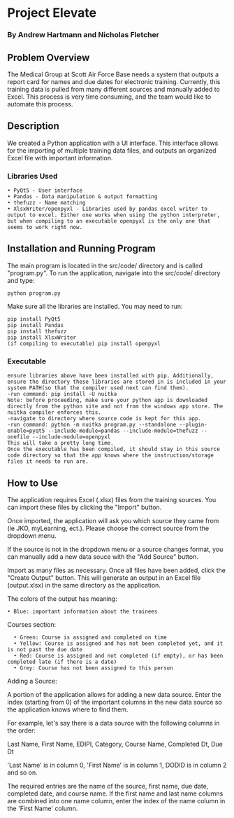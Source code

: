 # Project Elevate
### By Andrew Hartmann and Nicholas Fletcher

## Problem Overview

The Medical Group at Scott Air Force Base needs a system that outputs a report card for names and due dates for electronic training. Currently, this training data is pulled from many different sources and manually added to Excel. This process is very time consuming, and the team would like to automate this process.

## Description

We created a Python application with a UI interface. This interface allows for the importing of multiple training data files, and outputs an organized Excel file with important information.

### Libraries Used

    • PyQt5 - User interface
    • Pandas - Data manipulation & output formatting
    • thefuzz - Name matching
    • XlsxWriter/openpyxl - Libraries used by pandas excel writer to output to excel. Either one works when using the python interpreter, but when compiling to an executable openpyxl is the only one that seems to work right now.

## Installation and Running Program

The main program is located in the src/code/ directory and is called "program.py". To run the application, navigate into the src/code/ directory and type:

    python program.py

Make sure all the libraries are installed. You may need to run:

    pip install PyQt5
    pip install Pandas
    pip install thefuzz
    pip install XlsxWriter
    (if compiling to executable) pip install openpyxl

### Executable
    ensure libraries above have been installed with pip. Additionally, ensure the directory these libraries are stored in is included in your system PATH(so that the compiler used next can find them).
    -run command: pip install -U nuitka
    Note: before proceeding, make sure your python app is downloaded directly from the python site and not from the windows app store. The nuitka compiler enforces this.
    -navigate to directory where source code is kept for this app.
    -run command: python -m nuitka program.py --standalone --plugin-enable=pyqt5 --include-module=pandas --include-module=thefuzz --onefile --include-module=openpyxl
    This will take a pretty long time. 
    Once the executable has been compiled, it should stay in this source code directory so that the app knows where the instruction/storage files it needs to run are.
    

## How to Use

The application requires Excel (.xlsx) files from the training sources. You can import these files by clicking the "Import" button. 

Once imported, the application will ask you which source they came from (ie JKO, myLearning, ect.). Please choose the correct source from the dropdown menu. 

If the source is not in the dropdown menu or a source changes format, you can manually add a new data souce with the "Add Source" button.

Import as many files as necessary. Once all files have been added, click the "Create Output" button. This will generate an output in an Excel file (output.xlsx) in the same directory as the application.

The colors of the output has meaning:

    • Blue: important information about the trainees

Courses section:

      • Green: Course is assigned and completed on time
      • Yellow: Course is assigned and has not been completed yet, and it is not past the due date
      • Red: Course is assigned and not completed (if empty), or has been completed late (if there is a date)
      • Grey: Course has not been assigned to this person

Adding a Source:

A portion of the application allows for adding a new data source. Enter the index (starting from 0) of the important columns in the new data source so the application knows where to find them.

For example, let's say there is a data source with the following columns in the order:

Last Name, First Name, EDIPI, Category, Course Name, Completed Dt, Due Dt

'Last Name' is in column 0, 'First Name' is in column 1, DODID is in column 2 and so on.

The required entries are the name of the source, first name, due date, completed date, and course name. If the first name and last name columns are combined into one name column, enter the index of the name column in the 'First Name' column.
